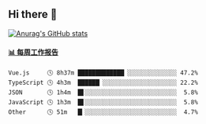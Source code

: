 ## Hi there 👋

[![Anurag's GitHub stats](https://github-readme-stats.vercel.app/api?username=OriLight152)](https://github.com/anuraghazra/github-readme-stats)

<!--
**OriLight152/OriLight152** is a ✨ _special_ ✨ repository because its `README.md` (this file) appears on your GitHub profile.

Here are some ideas to get you started:

- 🔭 I’m currently working on ...
- 🌱 I’m currently learning ...
- 👯 I’m looking to collaborate on ...
- 🤔 I’m looking for help with ...
- 💬 Ask me about ...
- 📫 How to reach me: ...
- 😄 Pronouns: ...
- ⚡ Fun fact: ...
-->

<!-- waka-box start -->
#### <a href="https://gist.github.com/92c8d5b388768c10efcba86e82b7c4fb" target="_blank">📊 每周工作报告</a>
```text
Vue.js     🕓 8h37m █████████████▏░░░░░░░░░░░░░░ 47.2%
TypeScript 🕓 4h3m  ██████▏░░░░░░░░░░░░░░░░░░░░░ 22.2%
JSON       🕓 1h4m  █▋░░░░░░░░░░░░░░░░░░░░░░░░░░  5.8%
JavaScript 🕓 1h3m  █▋░░░░░░░░░░░░░░░░░░░░░░░░░░  5.8%
Other      🕓 51m   █▎░░░░░░░░░░░░░░░░░░░░░░░░░░  4.7%
```
<!-- Powered by https://github.com/journey-ad/waka-box-go . -->
<!-- waka-box end -->
